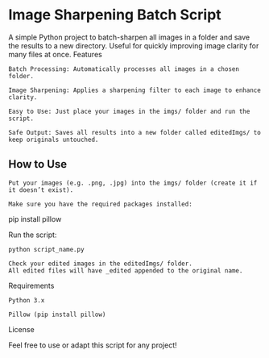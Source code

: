 # Image Sharpening Batch Script

A simple Python project to batch-sharpen all images in a folder and save the results to a new directory.
Useful for quickly improving image clarity for many files at once.
Features

    Batch Processing: Automatically processes all images in a chosen folder.

    Image Sharpening: Applies a sharpening filter to each image to enhance clarity.

    Easy to Use: Just place your images in the imgs/ folder and run the script.

    Safe Output: Saves all results into a new folder called editedImgs/ to keep originals untouched.


## How to Use

    Put your images (e.g. .png, .jpg) into the imgs/ folder (create it if it doesn’t exist).

    Make sure you have the required packages installed:

pip install pillow

Run the script:

    python script_name.py

    Check your edited images in the editedImgs/ folder.
    All edited files will have _edited appended to the original name.

Requirements

    Python 3.x

    Pillow (pip install pillow)

License

Feel free to use or adapt this script for any project!
